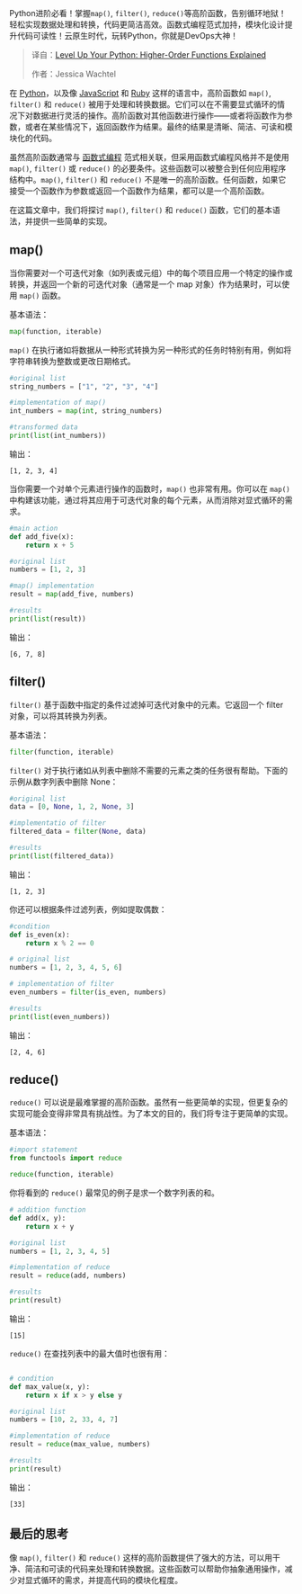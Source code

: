 <!--
title: 提升你的Python技能：高阶函数详解
cover: https://cdn.thenewstack.io/media/2025/03/2ee18a0d-ruliff-andrean-6o2_eo628cq-unsplash-1.jpg
summary: Python进阶必看！掌握map(), filter(), reduce()等高阶函数，告别循环地狱！轻松实现数据处理和转换，代码更简洁高效。函数式编程范式加持，模块化设计提升代码可读性！云原生时代，玩转Python，你就是DevOps大神！
-->

Python进阶必看！掌握`map()`, `filter()`, `reduce()`等高阶函数，告别循环地狱！轻松实现数据处理和转换，代码更简洁高效。函数式编程范式加持，模块化设计提升代码可读性！云原生时代，玩转Python，你就是DevOps大神！

> 译自：[Level Up Your Python: Higher-Order Functions Explained](https://thenewstack.io/level-up-your-python-higher-order-functions-explained/)
> 
> 作者：Jessica Wachtel

在 [Python](https://thenewstack.io/python/)，以及像 [JavaScript](https://thenewstack.io/javascript/) 和 [Ruby](https://thenewstack.io/return-to-the-rails-way-installing-ruby-on-rails-in-2024/) 这样的语言中，高阶函数如 `map()`, `filter()` 和 `reduce()` 被用于处理和转换数据。它们可以在不需要显式循环的情况下对数据进行灵活的操作。高阶函数对其他函数进行操作——或者将函数作为参数，或者在某些情况下，返回函数作为结果。最终的结果是清晰、简洁、可读和模块化的代码。

虽然高阶函数通常与 [函数式编程](https://thenewstack.io/introduction-to-gleam-a-new-functional-programming-language/) 范式相关联，但采用函数式编程风格并不是使用 `map()`, `filter()` 或 `reduce()` 的必要条件。这些函数可以被整合到任何应用程序结构中。`map()`, `filter()` 和 `reduce()` 不是唯一的高阶函数。任何函数，如果它接受一个函数作为参数或返回一个函数作为结果，都可以是一个高阶函数。

在这篇文章中，我们将探讨 `map()`, `filter()` 和 `reduce()` 函数，它们的基本语法，并提供一些简单的实现。

## map()

当你需要对一个可迭代对象（如列表或元组）中的每个项目应用一个特定的操作或转换，并返回一个新的可迭代对象（通常是一个 map 对象）作为结果时，可以使用 `map()` 函数。

基本语法：

```py
map(function, iterable)
```

`map()` 在执行诸如将数据从一种形式转换为另一种形式的任务时特别有用，例如将字符串转换为整数或更改日期格式。

```py
#original list
string_numbers = ["1", "2", "3", "4"]

#implementation of map()
int_numbers = map(int, string_numbers)

#transformed data
print(list(int_numbers))
```

输出：

```
[1, 2, 3, 4]
```

当你需要一个对单个元素进行操作的函数时，`map()` 也非常有用。你可以在 `map()` 中构建该功能，通过将其应用于可迭代对象的每个元素，从而消除对显式循环的需求。

```py
#main action
def add_five(x):
    return x + 5

#original list
numbers = [1, 2, 3]

#map() implementation
result = map(add_five, numbers)

#results
print(list(result))
```

输出：

```
[6, 7, 8]
```

## filter()

`filter()` 基于函数中指定的条件过滤掉可迭代对象中的元素。它返回一个 filter 对象，可以将其转换为列表。

基本语法：

```py
filter(function, iterable)
```

`filter()` 对于执行诸如从列表中删除不需要的元素之类的任务很有帮助。下面的示例从数字列表中删除 None：

```py
#original list
data = [0, None, 1, 2, None, 3]

#implementatio of filter
filtered_data = filter(None, data)

#results
print(list(filtered_data))
```

输出：

```
[1, 2, 3]
```

你还可以根据条件过滤列表，例如提取偶数：

```py
#condition
def is_even(x):
    return x % 2 == 0

# original list
numbers = [1, 2, 3, 4, 5, 6]

# implementation of filter
even_numbers = filter(is_even, numbers)

#results
print(list(even_numbers))
```

输出：

```
[2, 4, 6]
```

## reduce()

`reduce()` 可以说是最难掌握的高阶函数。虽然有一些更简单的实现，但更复杂的实现可能会变得非常具有挑战性。为了本文的目的，我们将专注于更简单的实现。

基本语法：

```py
#import statement
from functools import reduce

reduce(function, iterable)
```

你将看到的 `reduce()` 最常见的例子是求一个数字列表的和。

```py
# addition function
def add(x, y):
    return x + y

#original list
numbers = [1, 2, 3, 4, 5]

#implementation of reduce
result = reduce(add, numbers)

#results
print(result) 
```

输出：

```
[15]
```

`reduce()` 在查找列表中的最大值时也很有用：

```py

# condition
def max_value(x, y):
    return x if x > y else y

#original list
numbers = [10, 2, 33, 4, 7]

#implementation of reduce
result = reduce(max_value, numbers)

#results
print(result)
```

输出：

```
[33]
```

## 最后的思考

像 `map()`, `filter()` 和 `reduce()` 这样的高阶函数提供了强大的方法，可以用干净、简洁和可读的代码来处理和转换数据。这些函数可以帮助你抽象通用操作，减少对显式循环的需求，并提高代码的模块化程度。